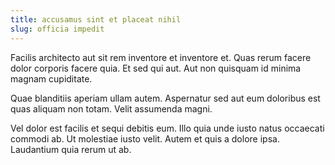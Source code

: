 ```yaml
---
title: accusamus sint et placeat nihil
slug: officia impedit
---
```


Facilis architecto aut sit rem inventore et inventore et. Quas rerum facere dolor corporis facere quia. Et sed qui aut. Aut non quisquam id minima magnam cupiditate.

Quae blanditiis aperiam ullam autem. Aspernatur sed aut eum doloribus est quas aliquam non totam. Velit assumenda magni.

Vel dolor est facilis et sequi debitis eum. Illo quia unde iusto natus occaecati commodi ab. Ut molestiae iusto velit. Autem et quis a dolore ipsa. Laudantium quia rerum ut ab.
